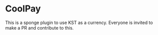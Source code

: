 # CoolPay
This is a sponge plugin to use KST as a currency.
Everyone is invited to make a PR and contribute to this.
